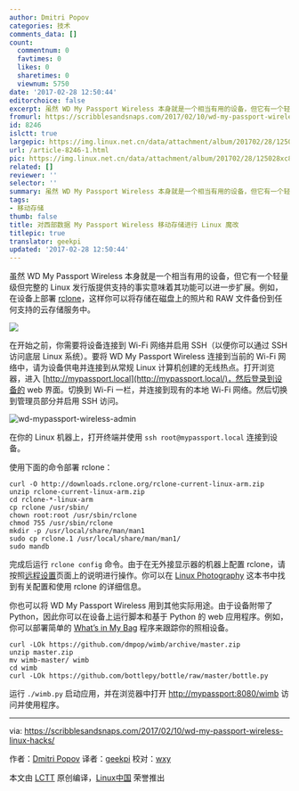 ```yaml
---
author: Dmitri Popov
categories: 技术
comments_data: []
count:
  commentnum: 0
  favtimes: 0
  likes: 0
  sharetimes: 0
  viewnum: 5750
date: '2017-02-28 12:50:44'
editorchoice: false
excerpt: 虽然 WD My Passport Wireless 本身就是一个相当有用的设备，但它有一个轻量级但完整的 Linux 发行版提供支持的事实意味着其功能可以进一步扩展。
fromurl: https://scribblesandsnaps.com/2017/02/10/wd-my-passport-wireless-linux-hacks/
id: 8246
islctt: true
largepic: https://img.linux.net.cn/data/attachment/album/201702/28/125028xc84gnbtxat8t1t4.jpg
url: /article-8246-1.html
pic: https://img.linux.net.cn/data/attachment/album/201702/28/125028xc84gnbtxat8t1t4.jpg.thumb.jpg
related: []
reviewer: ''
selector: ''
summary: 虽然 WD My Passport Wireless 本身就是一个相当有用的设备，但它有一个轻量级但完整的 Linux 发行版提供支持的事实意味着其功能可以进一步扩展。
tags:
- 移动存储
thumb: false
title: 对西部数据 My Passport Wireless 移动存储进行 Linux 魔改
titlepic: true
translator: geekpi
updated: '2017-02-28 12:50:44'
---
```


虽然 WD My Passport Wireless 本身就是一个相当有用的设备，但它有一个轻量级但完整的 Linux 发行版提供支持的事实意味着其功能可以进一步扩展。例如，在设备上部署 [rclone](http://rclone.org/)，这样你可以将存储在磁盘上的照片和 RAW 文件备份到任何支持的云存储服务中。


![](/data/attachment/album/201702/28/125028xc84gnbtxat8t1t4.jpg)


在开始之前，你需要将设备连接到 Wi-Fi 网络并启用 SSH（以便你可以通过 SSH 访问底层 Linux 系统）。要将 WD My Passport Wireless 连接到当前的 Wi-Fi 网络中，请为设备供电并连接到从常规 Linux 计算机创建的无线热点。打开浏览器，进入 [http://mypassport.local](http://mypassport.local/)，然后登录到设备的 web 界面。切换到 Wi-Fi 一栏，并连接到现有的本地 Wi-Fi 网络。然后切换到管理员部分并启用 SSH 访问。


![wd-mypassport-wireless-admin](/data/attachment/album/201702/28/125048wh4cspl111jha1xr.png)


在你的 Linux 机器上，打开终端并使用 `ssh root@mypassport.local` 连接到设备。


使用下面的命令部署 rclone：



```
curl -O http://downloads.rclone.org/rclone-current-linux-arm.zip
unzip rclone-current-linux-arm.zip
cd rclone-*-linux-arm
cp rclone /usr/sbin/
chown root:root /usr/sbin/rclone
chmod 755 /usr/sbin/rclone
mkdir -p /usr/local/share/man/man1
sudo cp rclone.1 /usr/local/share/man/man1/
sudo mandb

```

完成后运行 `rclone config` 命令。由于在无外接显示器的机器上配置 rclone，请按照[远程设置](http://rclone.org/remote_setup/)页面上的说明进行操作。你可以在 [Linux Photography](https://gumroad.com/l/linux-photography) 这本书中找到有关配置和使用 rclone 的详细信息。


你也可以将 WD My Passport Wireless 用到其他实际用途。由于设备附带了 Python，因此你可以在设备上运行脚本和基于 Python 的 web 应用程序。例如，你可以部署简单的 [What’s in My Bag](https://github.com/dmpop/wimb) 程序来跟踪你的照相设备。



```
curl -LOk https://github.com/dmpop/wimb/archive/master.zip
unzip master.zip
mv wimb-master/ wimb
cd wimb
curl -LOk https://github.com/bottlepy/bottle/raw/master/bottle.py

```

运行 `./wimb.py` 启动应用，并在浏览器中打开 <http://mypassport:8080/wimb> 访问并使用程序。




---


via: <https://scribblesandsnaps.com/2017/02/10/wd-my-passport-wireless-linux-hacks/>


作者：[Dmitri Popov](https://scribblesandsnaps.com/author/dmpop/) 译者：[geekpi](https://github.com/geekpi) 校对：[wxy](https://github.com/wxy)


本文由 [LCTT](https://github.com/LCTT/TranslateProject) 原创编译，[Linux中国](https://linux.cn/) 荣誉推出